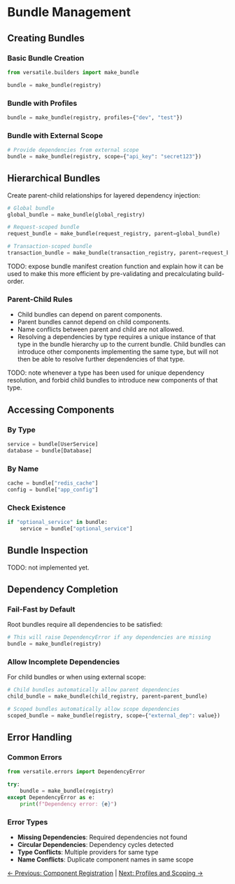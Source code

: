 # Bundle Management

## Creating Bundles

### Basic Bundle Creation

```python
from versatile.builders import make_bundle

bundle = make_bundle(registry)
```

### Bundle with Profiles

```python
bundle = make_bundle(registry, profiles={"dev", "test"})
```

### Bundle with External Scope

```python
# Provide dependencies from external scope
bundle = make_bundle(registry, scope={"api_key": "secret123"})
```

## Hierarchical Bundles

Create parent-child relationships for layered dependency injection:

```python
# Global bundle
global_bundle = make_bundle(global_registry)

# Request-scoped bundle
request_bundle = make_bundle(request_registry, parent=global_bundle)

# Transaction-scoped bundle
transaction_bundle = make_bundle(transaction_registry, parent=request_bundle)
```

TODO: expose bundle manifest creation function and explain how it can be used to make this more efficient by pre-validating and precalculating build-order.

### Parent-Child Rules

- Child bundles can depend on parent components.
- Parent bundles cannot depend on child components.
- Name conflicts between parent and child are not allowed.
- Resolving a dependencies by type requires a unique instance of that type in the bundle hierarchy up to the current bundle. Child bundles can introduce other components implementing the same type, but will not then be able to resolve further dependencies of that type.

TODO: note whenever a type has been used for unique dependency resolution, and forbid child bundles to introduce new components of that type.

## Accessing Components

### By Type

```python
service = bundle[UserService]
database = bundle[Database]
```

### By Name

```python
cache = bundle["redis_cache"]
config = bundle["app_config"]
```

### Check Existence

```python
if "optional_service" in bundle:
    service = bundle["optional_service"]
```

## Bundle Inspection

TODO: not implemented yet.

## Dependency Completion

### Fail-Fast by Default

Root bundles require all dependencies to be satisfied:

```python
# This will raise DependencyError if any dependencies are missing
bundle = make_bundle(registry)
```

### Allow Incomplete Dependencies

For child bundles or when using external scope:

```python
# Child bundles automatically allow parent dependencies
child_bundle = make_bundle(child_registry, parent=parent_bundle)

# Scoped bundles automatically allow scope dependencies
scoped_bundle = make_bundle(registry, scope={"external_dep": value})
```

## Error Handling

### Common Errors

```python
from versatile.errors import DependencyError

try:
    bundle = make_bundle(registry)
except DependencyError as e:
    print(f"Dependency error: {e}")
```

### Error Types

- **Missing Dependencies**: Required dependencies not found
- **Circular Dependencies**: Dependency cycles detected
- **Type Conflicts**: Multiple providers for same type
- **Name Conflicts**: Duplicate component names in same scope

[← Previous: Component Registration](registration.md) | [Next: Profiles and Scoping →](profiles.md)